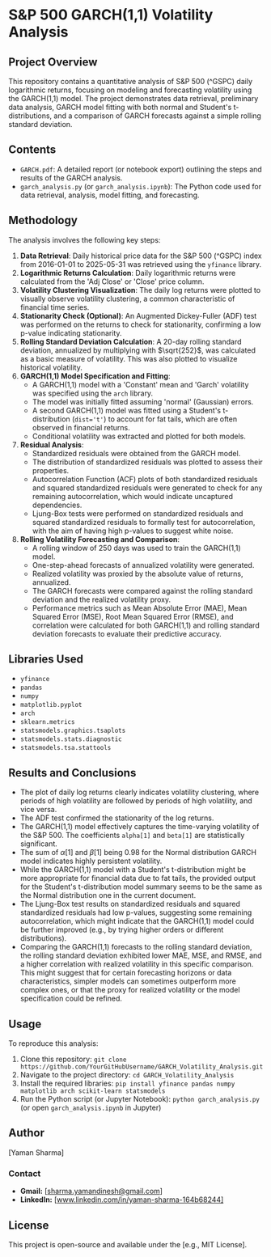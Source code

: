 # S&P 500 GARCH(1,1) Volatility Analysis

## Project Overview

This repository contains a quantitative analysis of S&P 500 (^GSPC) daily logarithmic returns, focusing on modeling and forecasting volatility using the GARCH(1,1) model. The project demonstrates data retrieval, preliminary data analysis, GARCH model fitting with both normal and Student's t-distributions, and a comparison of GARCH forecasts against a simple rolling standard deviation.

## Contents

* `GARCH.pdf`: A detailed report (or notebook export) outlining the steps and results of the GARCH analysis.
* `garch_analysis.py` (or `garch_analysis.ipynb`): The Python code used for data retrieval, analysis, model fitting, and forecasting.

## Methodology

The analysis involves the following key steps:

1.  **Data Retrieval**: Daily historical price data for the S&P 500 (^GSPC) index from 2016-01-01 to 2025-05-31 was retrieved using the `yfinance` library.
2.  **Logarithmic Returns Calculation**: Daily logarithmic returns were calculated from the 'Adj Close' or 'Close' price column.
3.  **Volatility Clustering Visualization**: The daily log returns were plotted to visually observe volatility clustering, a common characteristic of financial time series.
4.  **Stationarity Check (Optional)**: An Augmented Dickey-Fuller (ADF) test was performed on the returns to check for stationarity, confirming a low p-value indicating stationarity.
5.  **Rolling Standard Deviation Calculation**: A 20-day rolling standard deviation, annualized by multiplying with $\sqrt{252}$, was calculated as a basic measure of volatility. This was also plotted to visualize historical volatility.
6.  **GARCH(1,1) Model Specification and Fitting**:
    * A GARCH(1,1) model with a 'Constant' mean and 'Garch' volatility was specified using the `arch` library.
    * The model was initially fitted assuming 'normal' (Gaussian) errors.
    * A second GARCH(1,1) model was fitted using a Student's t-distribution (`dist='t'`) to account for fat tails, which are often observed in financial returns.
    * Conditional volatility was extracted and plotted for both models.
7.  **Residual Analysis**:
    * Standardized residuals were obtained from the GARCH model.
    * The distribution of standardized residuals was plotted to assess their properties.
    * Autocorrelation Function (ACF) plots of both standardized residuals and squared standardized residuals were generated to check for any remaining autocorrelation, which would indicate uncaptured dependencies.
    * Ljung-Box tests were performed on standardized residuals and squared standardized residuals to formally test for autocorrelation, with the aim of having high p-values to suggest white noise.
8.  **Rolling Volatility Forecasting and Comparison**:
    * A rolling window of 250 days was used to train the GARCH(1,1) model.
    * One-step-ahead forecasts of annualized volatility were generated.
    * Realized volatility was proxied by the absolute value of returns, annualized.
    * The GARCH forecasts were compared against the rolling standard deviation and the realized volatility proxy.
    * Performance metrics such as Mean Absolute Error (MAE), Mean Squared Error (MSE), Root Mean Squared Error (RMSE), and correlation were calculated for both GARCH(1,1) and rolling standard deviation forecasts to evaluate their predictive accuracy.

## Libraries Used

* `yfinance` 
* `pandas` 
* `numpy` 
* `matplotlib.pyplot` 
* `arch` 
* `sklearn.metrics` 
* `statsmodels.graphics.tsaplots` 
* `statsmodels.stats.diagnostic` 
* `statsmodels.tsa.stattools` 

## Results and Conclusions

* The plot of daily log returns clearly indicates volatility clustering, where periods of high volatility are followed by periods of high volatility, and vice versa.
* The ADF test confirmed the stationarity of the log returns.
* The GARCH(1,1) model effectively captures the time-varying volatility of the S&P 500. The coefficients `alpha[1]` and `beta[1]` are statistically significant.
* The sum of $\alpha[1]$ and $\beta[1]$ being 0.98 for the Normal distribution GARCH model indicates highly persistent volatility.
* While the GARCH(1,1) model with a Student's t-distribution might be more appropriate for financial data due to fat tails, the provided output for the Student's t-distribution model summary seems to be the same as the Normal distribution one in the current document.
* The Ljung-Box test results on standardized residuals and squared standardized residuals had low p-values, suggesting some remaining autocorrelation, which might indicate that the GARCH(1,1) model could be further improved (e.g., by trying higher orders or different distributions).
* Comparing the GARCH(1,1) forecasts to the rolling standard deviation, the rolling standard deviation exhibited lower MAE, MSE, and RMSE, and a higher correlation with realized volatility in this specific comparison. This might suggest that for certain forecasting horizons or data characteristics, simpler models can sometimes outperform more complex ones, or that the proxy for realized volatility or the model specification could be refined.

## Usage

To reproduce this analysis:

1.  Clone this repository:
    `git clone https://github.com/YourGitHubUsername/GARCH_Volatility_Analysis.git`
2.  Navigate to the project directory:
    `cd GARCH_Volatility_Analysis`
3.  Install the required libraries:
    `pip install yfinance pandas numpy matplotlib arch scikit-learn statsmodels`
4.  Run the Python script (or Jupyter Notebook):
    `python garch_analysis.py` (or open `garch_analysis.ipynb` in Jupyter)

## Author

[Yaman Sharma]

### Contact

- **Gmail:** [sharma.yamandinesh@gmail.com]
- **LinkedIn:** [www.linkedin.com/in/yaman-sharma-164b68244]

## License

This project is open-source and available under the [e.g., MIT License].
